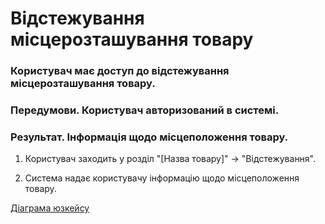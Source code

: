 # Відстежування місцерозташування товару

### Користувач має доступ до відстежування місцерозташування товару.

### Передумови. Користувач авторизований в системі.

### Результат. Інформація щодо місцеположення товару.

1. Користувач заходить у розділ "[Назва товару]" -> "Відстежування".

2. Система надає користувачу інформацію щодо місцеположення товару.

[Діаграма юзкейсу](https://github.com/KPI-IP94-Database/Team2/tree/master/Doc/UMLdiagrams/scenarios/user/Diagrams/UC2.png)
